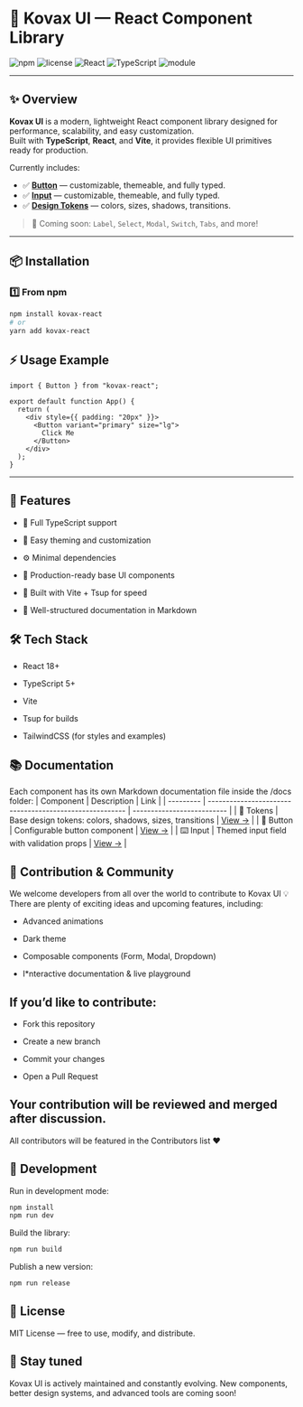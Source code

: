 # 🧩 Kovax UI — React Component Library

![npm](https://img.shields.io/npm/v/kovax-react?color=3b82f6&label=version)
![license](https://img.shields.io/npm/l/kovax-react?color=green)
![React](https://img.shields.io/badge/React-16+-61dafb)
![TypeScript](https://img.shields.io/badge/TypeScript-5+-3178c6)
![module](https://img.shields.io/badge/module-ESM-blue)

---

## ✨ Overview

**Kovax UI** is a modern, lightweight React component library designed for performance, scalability, and easy customization.  
Built with **TypeScript**, **React**, and **Vite**, it provides flexible UI primitives ready for production.

Currently includes:
- ✅ [**Button**](./docs/Button.md) — customizable, themeable, and fully typed.
- ✅ [**Input**](./docs/Input.md) — customizable, themeable, and fully typed.
- ✅ [**Design Tokens**](./docs/TOKENS.md) — colors, sizes, shadows, transitions.

> 🚀 Coming soon: `Label`, `Select`, `Modal`, `Switch`, `Tabs`, and more!


---

## 📦 Installation

### 1️⃣ From npm
```bash
npm install kovax-react
# or
yarn add kovax-react
```

## ⚡ Usage Example
```tsx
import { Button } from "kovax-react";

export default function App() {
  return (
    <div style={{ padding: "20px" }}>
      <Button variant="primary" size="lg">
        Click Me
      </Button>
    </div>
  );
}
```
---

## 🧠 Features

* 🌈 Full TypeScript support

* 🎨 Easy theming and customization

* ⚙️ Minimal dependencies

* 🧱 Production-ready base UI components

* 🚀 Built with Vite + Tsup for speed

* 📘 Well-structured documentation in Markdown



## 🛠 Tech Stack

* React 18+

* TypeScript 5+

* Vite

* Tsup for builds

* TailwindCSS (for styles and examples)

## 📚 Documentation

Each component has its own Markdown documentation file inside the /docs
 folder:
| Component | Description                                             | Link                       |
| --------- | ------------------------------------------------------- | -------------------------- |
| 🎨 Tokens | Base design tokens: colors, shadows, sizes, transitions | [View →](./docs/TOKENS.md) |
| 🔘 Button | Configurable button component                           | [View →](./docs/Button.md) |
| ⌨️ Input  | Themed input field with validation props                | [View →](./docs/Input.md)  |


## 🤝 Contribution & Community

We welcome developers from all over the world to contribute to Kovax UI 💡
There are plenty of exciting ideas and upcoming features, including:

* Advanced animations

* Dark theme

* Composable components (Form, Modal, Dropdown)

* I*nteractive documentation & live playground

## If you’d like to contribute:

* Fork this repository

* Create a new branch

* Commit your changes

* Open a Pull Request

## Your contribution will be reviewed and merged after discussion.
All contributors will be featured in the Contributors list ❤️

## 🚀 Development
Run in development mode:
```bash
npm install
npm run dev
```

Build the library:
```bash
npm run build
```

Publish a new version:
```bash
npm run release
```

## 📄 License

MIT License — free to use, modify, and distribute.

## 🌟 Stay tuned

Kovax UI is actively maintained and constantly evolving.
New components, better design systems, and advanced tools are coming soon!
